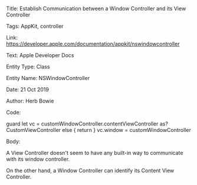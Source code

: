 Title:  Establish Communication between a Window Controller and its View Controller

Tags:   AppKit, controller

Link:   https://developer.apple.com/documentation/appkit/nswindowcontroller

Text:   Apple Developer Docs

Entity Type: Class

Entity Name: NSWindowController

Date:   21 Oct 2019

Author: Herb Bowie

Code: 

guard let vc = customWindowController.contentViewController as? CustomViewController else { return }
vc.window = customWindowController

Body: 

A View Controller doesn't seem to have any built-in way to communicate with its window controller. 

On the other hand, a Window Controller can identify its Content View Controller. 
